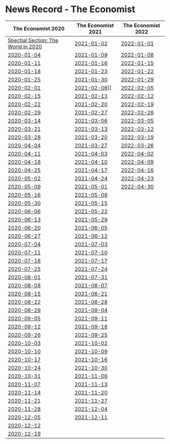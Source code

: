 # News Record - The Economist

| The Economist 2020                                    | The Economist 2021         | The Economist 2022       |
| ----------------------------------------------------- | -------------------------- | ------------------------ |
| [Spectial Section: The World in 2020](TheWorldin2020) | [2021-01-02](2021-01-02)   | [2022-01-01](2022-01-01) |
| [2020-01-04](2020-01-04)                              | [2021-01-09](2021-01-09)   | [2022-01-08](2022-01-08) |
| [2020-01-11](2020-01-11)                              | [2021-01-16](2021-01-16)   | [2022-01-15](2022-01-15) |
| [2020-01-18](2020-01-18)                              | [2021-01-23](2021-01-23)   | [2022-01-22](2022-01-22) |
| [2020-01-25](2020-01-25)                              | [2021-01-30](2021-01-30)   | [2022-01-29](2022-01-29) |
| [2020-02-01](2020-02-01)                              | [2021-02-06](2021-02-06)[] | [2022-02-05](2022-02-05) |
| [2020-02-15](2020-02-15)                              | [2021-02-13](2021-02-13)   | [2022-02-12](2022-02-12) |
| [2020-02-22](2020-02-22)                              | [2021-02-20](2021-02-20)   | [2022-02-19](2022-02-19) |
| [2020-02-29](2020-02-29)                              | [2021-02-27](2021-02-27)   | [2022-02-26](2022-02-26) |
| [2020-03-14](2020-03-14)                              | [2021-03-06](2021-03-06)   | [2022-03-05](2022-03-05) |
| [2020-03-21](2020-03-21)                              | [2021-03-13](2021-03-13)   | [2022-03-12](2022-03-12) |
| [2020-03-28](2020-03-28)                              | [2021-03-20](2021-03-20)   | [2022-03-19](2022-03-19) |
| [2020-04-04](2020-04-04)                              | [2021-03-27](2021-03-27)   | [2022-03-26](2022-03-26) |
| [2020-04-11](2020-04-11)                              | [2021-04-03](2021-04-03)   | [2022-04-02](2022-04-02) |
| [2020-04-18](2020-04-18)                              | [2021-04-10](2021-04-10)   | [2022-04-09](2022-04-09) |
| [2020-04-25](2020-04-25)                              | [2021-04-17](2021-04-17)   | [2022-04-16](2022-04-16) |
| [2020-05-02](2020-05-02)                              | [2021-04-24](2021-04-24)   | [2022-04-23](2022-04-23) |
| [2020-05-09](2020-05-09)                              | [2021-05-01](2021-05-01)   | [2022-04-30](2022-04-30) |
| [2020-05-16](2020-05-16)                              | [2021-05-08](2021-05-08)   |                          |
| [2020-05-30](2020-05-30)                              | [2021-05-15](2021-05-15)   |                          |
| [2020-06-06](2020-06-06)                              | [2021-05-22](2021-05-22)   |                          |
| [2020-06-13](2020-06-13)                              | [2021-05-29](2021-05-29)   |                          |
| [2020-06-20](2020-06-20)                              | [2021-06-05](2021-06-05)   |                          |
| [2020-06-27](2020-06-27)                              | [2021-06-12](2021-06-12)   |                          |
| [2020-07-04](2020-07-04)                              | [2021-07-03](2021-07-03)   |                          |
| [2020-07-11](2020-07-11)                              | [2021-07-10](2021-07-10)   |                          |
| [2020-07-18](2020-07-18)                              | [2021-07-17](2021-07-17)   |                          |
| [2020-07-25](2020-07-25)                              | [2021-07-24](2021-07-24)   |                          |
| [2020-08-01](2020-08-01)                              | [2021-07-31](2021-07-31)   |                          |
| [2020-08-08](2020-08-08)                              | [2021-08-07](2021-08-07)   |                          |
| [2020-08-15](2020-08-15)                              | [2021-08-21](2021-08-21)   |                          |
| [2020-08-22](2020-08-22)                              | [2021-08-28](2021-08-28)   |                          |
| [2020-08-29](2020-08-29)                              | [2021-09-04](2021-09-04)   |                          |
| [2020-09-05](2020-09-05)                              | [2021-09-11](2021-09-11)   |                          |
| [2020-09-12](2020-09-12)                              | [2021-09-18](2021-09-18)   |                          |
| [2020-09-26](2020-09-26)                              | [2021-09-25](2021-09-25)   |                          |
| [2020-10-03](2020-10-03)                              | [2021-10-02](2021-10-02)   |                          |
| [2020-10-10](2020-10-10)                              | [2021-10-09](2021-10-09)   |                          |
| [2020-10-17](2020-10-17)                              | [2021-10-16](2021-10-16)   |                          |
| [2020-10-24](2020-10-24)                              | [2021-10-30](2021-10-30)   |                          |
| [2020-10-31](2020-10-31)                              | [2021-11-06](2021-11-06)   |                          |
| [2020-11-07](2020-11-07)                              | [2021-11-13](2021-11-13)   |                          |
| [2020-11-14](2020-11-14)                              | [2021-11-20](2021-11-20)   |                          |
| [2020-11-21](2020-11-21)                              | [2021-11-27](2021-11-27)   |                          |
| [2020-11-28](2020-11-28)                              | [2021-12-04](2021-12-04)   |                          |
| [2020-12-05](2020-12-05)                              | [2021-12-11](2021-12-11)   |                          |
| [2020-12-12](2020-12-12)                              |                            |                          |
| [2020-12-19](2020-12-19)                              |                            |                          |
